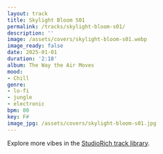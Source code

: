 ```yaml
---
layout: track
title: Skylight Bloom S01
permalink: /tracks/skylight-bloom-s01/
description: ''
image: /assets/covers/skylight-bloom-s01.webp
image_ready: false
date: 2025-01-01
duration: '2:18'
album: The Way the Air Moves
mood:
- Chill
genre:
- lo-fi
- jungle
- electronic
bpm: 80
key: F#
image_jpg: /assets/covers/skylight-bloom-s01.jpg
---
```


Explore more vibes in the [StudioRich track library](/tracks/).
